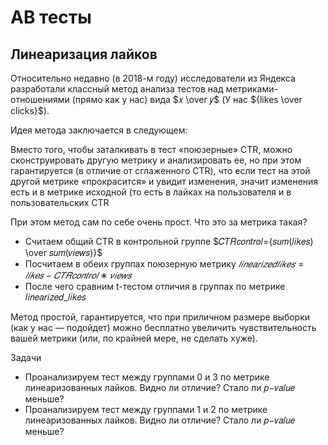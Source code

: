 ﻿# AB тесты
## Линеаризация лайков 


Относительно недавно (в 2018-м году) исследователи из Яндекса разработали классный метод анализа тестов над метриками-отношениями (прямо как у нас) вида  $𝑥 \over 𝑦$  (У нас ${likes \over clicks}$). 



Идея метода заключается в следующем:

Вместо того, чтобы заталкивать в тест «поюзерные» CTR, можно сконструировать другую метрику и анализировать ее, но при этом гарантируется (в отличие от сглаженного CTR), что если тест на этой другой метрике «прокрасится» и увидит изменения, значит изменения есть и в метрике исходной (то есть в лайках на пользователя и в пользовательских CTR

При этом метод сам по себе очень прост. Что это за метрика такая?

* Считаем общий CTR в контрольной группе  $𝐶𝑇𝑅𝑐𝑜𝑛𝑡𝑟𝑜𝑙={𝑠𝑢𝑚(𝑙𝑖𝑘𝑒𝑠) \over 𝑠𝑢𝑚(𝑣𝑖𝑒𝑤𝑠)}$<br/>
* Посчитаем в обеих группах поюзерную метрику  $𝑙𝑖𝑛𝑒𝑎𝑟𝑖𝑧𝑒𝑑 𝑙𝑖𝑘𝑒𝑠 = 𝑙𝑖𝑘𝑒𝑠−𝐶𝑇𝑅𝑐𝑜𝑛𝑡𝑟𝑜𝑙∗𝑣𝑖𝑒𝑤𝑠$<br/>
* После чего сравним  t-тестом отличия в группах по метрике 𝑙𝑖𝑛𝑒𝑎𝑟𝑖𝑧𝑒𝑑_𝑙𝑖𝑘𝑒𝑠  <br/>

Метод простой, гарантируется, что при приличном размере выборки (как у нас — подойдет) можно бесплатно увеличить чувствительность вашей метрики (или, по крайней мере, не сделать хуже).<br/>

Задачи

* Проанализируем тест между группами 0 и 3 по метрике линеаризованных лайков. Видно ли отличие? Стало ли 𝑝−𝑣𝑎𝑙𝑢𝑒 меньше?<br/>
* Проанализируем тест между группами 1 и 2 по метрике линеаризованных лайков. Видно ли отличие? Стало ли 𝑝−𝑣𝑎𝑙𝑢𝑒 меньше?



